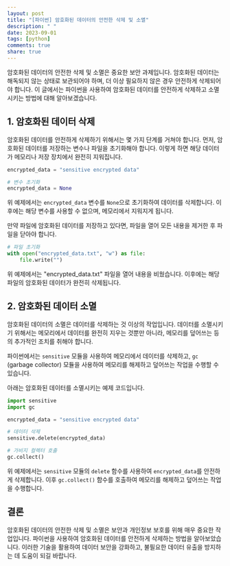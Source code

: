 ```yaml
---
layout: post
title: "[파이썬] 암호화된 데이터의 안전한 삭제 및 소멸"
description: " "
date: 2023-09-01
tags: [python]
comments: true
share: true
---
```


암호화된 데이터의 안전한 삭제 및 소멸은 중요한 보안 과제입니다. 암호화된 데이터는 해독되지 않는 상태로 보관되어야 하며, 더 이상 필요하지 않은 경우 안전하게 삭제되어야 합니다. 이 글에서는 파이썬을 사용하여 암호화된 데이터를 안전하게 삭제하고 소멸시키는 방법에 대해 알아보겠습니다.

## 1. 암호화된 데이터 삭제

암호화된 데이터를 안전하게 삭제하기 위해서는 몇 가지 단계를 거쳐야 합니다. 먼저, 암호화된 데이터를 저장하는 변수나 파일을 초기화해야 합니다. 이렇게 하면 해당 데이터가 메모리나 저장 장치에서 완전히 지워집니다.

```python
encrypted_data = "sensitive encrypted data"

# 변수 초기화
encrypted_data = None
```

위 예제에서는 `encrypted_data` 변수를 `None`으로 초기화하여 데이터를 삭제합니다. 이후에는 해당 변수를 사용할 수 없으며, 메모리에서 지워지게 됩니다.

만약 파일에 암호화된 데이터를 저장하고 있다면, 파일을 열어 모든 내용을 제거한 후 파일을 닫아야 합니다.

```python
# 파일 초기화
with open("encrypted_data.txt", "w") as file:
    file.write("")
```

위 예제에서는 "encrypted_data.txt" 파일을 열어 내용을 비웠습니다. 이후에는 해당 파일의 암호화된 데이터가 완전히 삭제됩니다.

## 2. 암호화된 데이터 소멸

암호화된 데이터의 소멸은 데이터를 삭제하는 것 이상의 작업입니다. 데이터를 소멸시키기 위해서는 메모리에서 데이터를 완전히 지우는 것뿐만 아니라, 메모리를 덮어쓰는 등의 추가적인 조치를 취해야 합니다.

파이썬에서는 `sensitive` 모듈을 사용하여 메모리에서 데이터를 삭제하고, `gc` (garbage collector) 모듈을 사용하여 메모리를 해제하고 덮어쓰는 작업을 수행할 수 있습니다.

아래는 암호화된 데이터를 소멸시키는 예제 코드입니다.

```python
import sensitive
import gc

encrypted_data = "sensitive encrypted data"

# 데이터 삭제
sensitive.delete(encrypted_data)

# 가비지 컬렉터 호출
gc.collect()
```

위 예제에서는 `sensitive` 모듈의 `delete` 함수를 사용하여 `encrypted_data`를 안전하게 삭제합니다. 이후 `gc.collect()` 함수를 호출하여 메모리를 해제하고 덮어쓰는 작업을 수행합니다.

## 결론

암호화된 데이터의 안전한 삭제 및 소멸은 보안과 개인정보 보호를 위해 매우 중요한 작업입니다. 파이썬을 사용하여 암호화된 데이터를 안전하게 삭제하는 방법을 알아보았습니다. 이러한 기술을 활용하여 데이터 보안을 강화하고, 불필요한 데이터 유출을 방지하는 데 도움이 되길 바랍니다.
